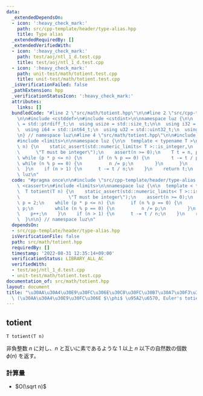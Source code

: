 ```yaml
---
data:
  _extendedDependsOn:
  - icon: ':heavy_check_mark:'
    path: src/cpp-template/header/type-alias.hpp
    title: Type alias
  _extendedRequiredBy: []
  _extendedVerifiedWith:
  - icon: ':heavy_check_mark:'
    path: test/aoj/ntl_1_d.test.cpp
    title: test/aoj/ntl_1_d.test.cpp
  - icon: ':heavy_check_mark:'
    path: unit-test/math/totient.test.cpp
    title: unit-test/math/totient.test.cpp
  _isVerificationFailed: false
  _pathExtension: hpp
  _verificationStatusIcon: ':heavy_check_mark:'
  attributes:
    links: []
  bundledCode: "#line 2 \"src/math/totient.hpp\"\n\n#line 2 \"src/cpp-template/header/type-alias.hpp\"\
    \n\n#include <cstddef>\n#include <cstdint>\n\nnamespace luz {\n\n  using isize\
    \ = std::ptrdiff_t;\n  using usize = std::size_t;\n\n  using i32 = std::int32_t;\n\
    \  using i64 = std::int64_t;\n  using u32 = std::uint32_t;\n  using u64 = std::uint64_t;\n\
    \n} // namespace luz\n#line 4 \"src/math/totient.hpp\"\n\n#include <cassert>\n\
    #include <limits>\n\nnamespace luz {\n\n  template < typename T >\n  T totient(T\
    \ n) {\n    static_assert(std::numeric_limits< T >::is_integer,\n            \
    \      \"T must be integer\");\n    assert(n >= 0);\n    T t = n, p = 2;\n   \
    \ while (p * p <= n) {\n      if (n % p == 0) {\n        t -= t / p;\n       \
    \ while (n % p == 0) {\n          n /= p;\n        }\n      }\n      p++;\n  \
    \  }\n    if (n > 1) {\n      t -= t / n;\n    }\n    return t;\n  }\n\n} // namespace\
    \ luz\n"
  code: "#pragma once\n\n#include \"src/cpp-template/header/type-alias.hpp\"\n\n#include\
    \ <cassert>\n#include <limits>\n\nnamespace luz {\n\n  template < typename T >\n\
    \  T totient(T n) {\n    static_assert(std::numeric_limits< T >::is_integer,\n\
    \                  \"T must be integer\");\n    assert(n >= 0);\n    T t = n,\
    \ p = 2;\n    while (p * p <= n) {\n      if (n % p == 0) {\n        t -= t /\
    \ p;\n        while (n % p == 0) {\n          n /= p;\n        }\n      }\n  \
    \    p++;\n    }\n    if (n > 1) {\n      t -= t / n;\n    }\n    return t;\n\
    \  }\n\n} // namespace luz\n"
  dependsOn:
  - src/cpp-template/header/type-alias.hpp
  isVerificationFile: false
  path: src/math/totient.hpp
  requiredBy: []
  timestamp: '2022-08-31 12:35:14+09:00'
  verificationStatus: LIBRARY_ALL_AC
  verifiedWith:
  - test/aoj/ntl_1_d.test.cpp
  - unit-test/math/totient.test.cpp
documentation_of: src/math/totient.hpp
layout: document
title: "\u30AA\u30A4\u30E9\u30FC\u306E\u30C8\u30FC\u30B7\u30A7\u30F3\u30C8\u95A2\u6570\
  \ (\u30AA\u30A4\u30E9\u30FC\u306E $\\phi$ \u95A2\u6570, Euler's totient function)"
---
```


## totient
```
T totient(T n)
```

非負整数 $n$ に対し、$n$ と互いに素であるような $1$ 以上 $n$ 以下の自然数の個数 $\phi (n)$ を返す。

### 計算量
- $O(\sqrt n)$
